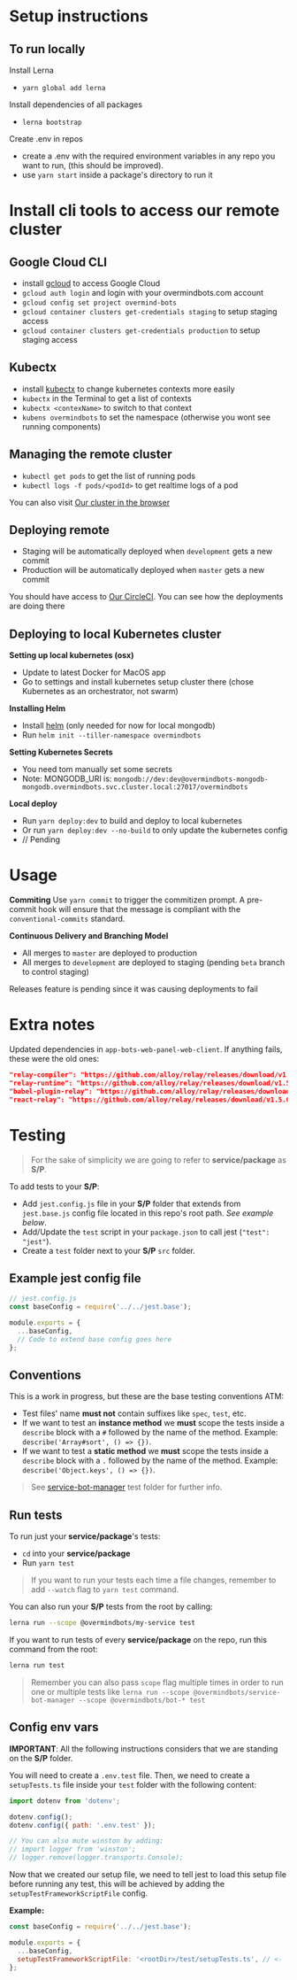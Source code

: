 # Setup instructions

## To run locally
Install Lerna
- `yarn global add lerna`

Install dependencies of all packages
- `lerna bootstrap`

Create .env in repos
- create a .env with the required environment variables in any repo you want to run, (this should be improved).
- use `yarn start` inside a package's directory to run it

# Install cli tools to access our remote cluster

## Google Cloud CLI
- install [gcloud](https://cloud.google.com/sdk/) to access Google Cloud
- `gcloud auth login` and login with your overmindbots.com account
- `gcloud config set project overmind-bots`
- `gcloud container clusters get-credentials staging` to setup staging access
- `gcloud container clusters get-credentials production` to setup staging access

## Kubectx
- install [kubectx](https://github.com/ahmetb/kubectx) to change kubernetes contexts more easily
- `kubectx` in the Terminal to get a list of contexts
- `kubectx <contexName>` to switch to that context
- `kubens overmindbots` to set the namespace (otherwise you wont see running 
components)

## Managing the remote cluster
- `kubectl get pods` to get the list of running pods
- `kubectl logs -f pods/<podId>` to get realtime logs of a pod

You can also visit [Our cluster in the browser](https://console.cloud.google.com/kubernetes/workload?project=overmind-bots)

## Deploying remote
- Staging will be automatically deployed when `development` gets a new commit
- Production will be automatically deployed when `master` gets a new commit

You should have access to [Our CircleCI](https://circleci.com/gh/overmindbots). You can
see how the deployments are doing there

## Deploying to local Kubernetes cluster
**Setting up local kubernetes (osx)**
- Update to latest Docker for MacOS app
- Go to settings and install kubernetes setup cluster there (chose Kubernetes as an orchestrator, not swarm)

**Installing Helm**
- Install [helm](https://helm.sh/) (only needed for now for local mongodb)
- Run `helm init --tiller-namespace overmindbots`

**Setting Kubernetes Secrets**
- You need tom manually set some secrets
- Note: MONGODB_URI is: `mongodb://dev:dev@overmindbots-mongodb-mongodb.overmindbots.svc.cluster.local:27017/overmindbots`

**Local deploy**
- Run `yarn deploy:dev` to build and deploy to local kubernetes
- Or run `yarn deploy:dev --no-build` to only update the kubernetes config
- // Pending

# Usage

**Commiting**
Use `yarn commit` to trigger the commitizen prompt. A pre-commit hook will
ensure that the message is compliant with the `conventional-commits` standard.

**Continuous Delivery and Branching Model**

- All merges to `master` are deployed to production
- All merges to `development` are deployed to staging (pending `beta` branch to control staging)

Releases feature is pending since it was causing deployments to fail

# Extra notes

Updated dependencies in `app-bots-web-panel-web-client`. If anything fails, these were the old ones:

```json
"relay-compiler": "https://github.com/alloy/relay/releases/download/v1.5.0-plugin.3/relay-compiler-1.5.0-plugin.3.tgz",
"relay-runtime": "https://github.com/alloy/relay/releases/download/v1.5.0-plugin.3/relay-runtime-1.5.0-plugin.3.tgz",
"babel-plugin-relay": "https://github.com/alloy/relay/releases/download/v1.5.0-plugin.3/babel-plugin-relay-1.5.0-plugin.3.tgz",
"react-relay": "https://github.com/alloy/relay/releases/download/v1.5.0-plugin.3/react-relay-1.5.0-plugin.3.tgz"
```

# Testing

> For the sake of simplicity we are going to refer to **service/package** as **S/P**.

To add tests to your **S/P**:

- Add `jest.config.js` file in your **S/P** folder that extends from `jest.base.js` config file located in this repo's root path. *See example below*.
- Add/Update the `test` script in your `package.json` to call jest (`"test": "jest"`).
- Create a `test` folder next to your **S/P** `src` folder.

## Example jest config file

```js
// jest.config.js
const baseConfig = require('../../jest.base');

module.exports = {
  ...baseConfig,
  // Code to extend base config goes here
};
```

## Conventions

This is a work in progress, but these are the base testing conventions ATM:

- Test files' name **must not** contain suffixes like `spec`, `test`, etc.
- If we want to test an **instance method** we **must** scope the tests inside a `describe` block with a `#` followed by the name of the method. Example: `describe('Array#sort', () => {})`.
- If we want to test a **static method** we **must** scope the tests inside a `describe` block with a `.` followed by the name of the method. Example: `describe('Object.keys', () => {})`.

> See [service-bot-manager](https://github.com/overmindbots/core/tree/development/packages/service-bot-manager/test) test folder for further info.

## Run tests

To run just your **service/package**'s tests:

- `cd` into your **service/package**
- Run `yarn test`

> If you want to run your tests each time a file changes, remember to add `--watch` flag to `yarn test` command.

You can also run your **S/P** tests from the root by calling:

```sh
lerna run --scope @overmindbots/my-service test
```

If you want to run tests of every **service/package** on the repo, run this command from the root:

```sh
lerna run test
```

> Remember you can also pass `scope` flag multiple times in order to run one or multiple tests like `lerna run --scope @overmindbots/service-bot-manager --scope @overmindbots/bot-* test`

## Config env vars

**IMPORTANT**: All the following instructions considers that we are standing on the **S/P** folder.

You will need to create a `.env.test` file. Then, we need to create a `setupTests.ts` file inside your `test` folder with the following content:

```js
import dotenv from 'dotenv';

dotenv.config();
dotenv.config({ path: '.env.test' });

// You can also mute winston by adding:
// import logger from 'winston';
// logger.remove(logger.transports.Console);
```

Now that we created our setup file, we need to tell jest to load this setup file before running any test, this will be achieved by adding the `setupTestFrameworkScriptFile` config.

**Example:**

```js
const baseConfig = require('../../jest.base');

module.exports = {
  ...baseConfig,
  setupTestFrameworkScriptFile: '<rootDir>/test/setupTests.ts', // <-
};
```
